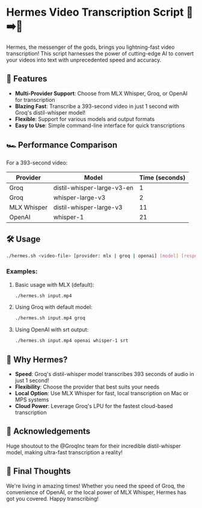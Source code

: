 # Hermes Video Transcription Script 🎥➡️📝

Hermes, the messenger of the gods, brings you lightning-fast video transcription! This script harnesses the power of cutting-edge AI to convert your videos into text with unprecedented speed and accuracy.

## 🚀 Features

- **Multi-Provider Support**: Choose from MLX Whisper, Groq, or OpenAI for transcription
- **Blazing Fast**: Transcribe a 393-second video in just 1 second with Groq's distil-whisper model!
- **Flexible**: Support for various models and output formats
- **Easy to Use**: Simple command-line interface for quick transcriptions

## 🏎️ Performance Comparison

For a 393-second video:

| Provider | Model | Time (seconds) |
|----------|-------|----------------|
| Groq | distil-whisper-large-v3-en | 1 |
| Groq | whisper-large-v3 | 2 |
| MLX Whisper | distil-whisper-large-v3 | 11 |
| OpenAI | whisper-1 | 21 |

## 🛠️ Usage

```bash
./hermes.sh <video-file> [provider: mlx | groq | openai] [model] [response_format] [additional-mlx-whisper-arguments]
```

### Examples:

1. Basic usage with MLX (default):
   ```bash
   ./hermes.sh input.mp4
   ```

2. Using Groq with default model:
   ```bash
   ./hermes.sh input.mp4 groq
   ```

3. Using OpenAI with srt output:
   ```bash
   ./hermes.sh input.mp4 openai whisper-1 srt
   ```

## 🌟 Why Hermes?

- **Speed**: Groq's distil-whisper model transcribes 393 seconds of audio in just 1 second!
- **Flexibility**: Choose the provider that best suits your needs
- **Local Option**: Use MLX Whisper for fast, local transcription on Mac or MPS systems
- **Cloud Power**: Leverage Groq's LPU for the fastest cloud-based transcription

## 🙏 Acknowledgements

Huge shoutout to the @GroqInc team for their incredible distil-whisper model, making ultra-fast transcription a reality!

## 🎉 Final Thoughts

We're living in amazing times! Whether you need the speed of Groq, the convenience of OpenAI, or the local power of MLX Whisper, Hermes has got you covered. Happy transcribing!